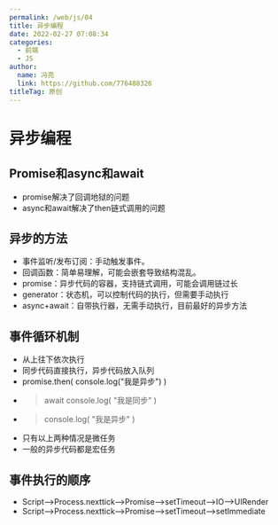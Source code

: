 ```yaml
---
permalink: /web/js/04
title: 异步编程
date: 2022-02-27 07:08:34
categories: 
  - 前端
  - JS
author: 
  name: 冯亮
  link: https://github.com/776488326
titleTag: 原创
---
```


# 异步编程

## Promise和async和await
- promise解决了回调地狱的问题
- async和await解决了then链式调用的问题

## 异步的方法
- 事件监听/发布订阅：手动触发事件。
- 回调函数：简单易理解，可能会嵌套导致结构混乱。
- promise：异步代码的容器，支持链式调用，可能会调用链过长
- generator：状态机，可以控制代码的执行，但需要手动执行
- async+await：自带执行器，无需手动执行，目前最好的异步方法

## 事件循环机制
- 从上往下依次执行
- 同步代码直接执行，异步代码放入队列
- promise.then( console.log("我是异步") )    
- >await console.log( "我是同步" )        
- >console.log( "我是异步" )      
- 只有以上两种情况是微任务
- 一般的异步代码都是宏任务

## 事件执行的顺序
- Script——>Process.nexttick——>Promise——>setTimeout——>IO——>UIRender
- Script——>Process.nexttick——>Promise——>setTimeout——>setImmediate

